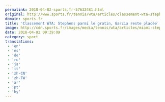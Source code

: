```yaml
---
permalink: 2018-04-02-sports.fr-57632481.html
original: http://www.sports.fr/tennis/wta/articles/classement-wta-stephens-parmi-le-gratin-garcia-reste-placee-2127569
domain: sports.fr
title: 'Classement WTA: Stephens parmi le gratin, Garcia reste placée'
image: http://cdn.sports.fr/images/media/tennis/wta/articles/miami-stephens-ecrase-kerber/stephens-home/24667265-1-fre-FR/stephens-home.jpg
date: 2018-04-02 09:39:09
category: sport
translations: 
 - 'en'
 - 'es'
 - 'de'
 - 'ru'
 - 'ja'
 - 'it'
 - 'zh-CN'
 - 'zh-TW'
 - 'ar'
 - 'pt'
 - 'hy'
---
```


